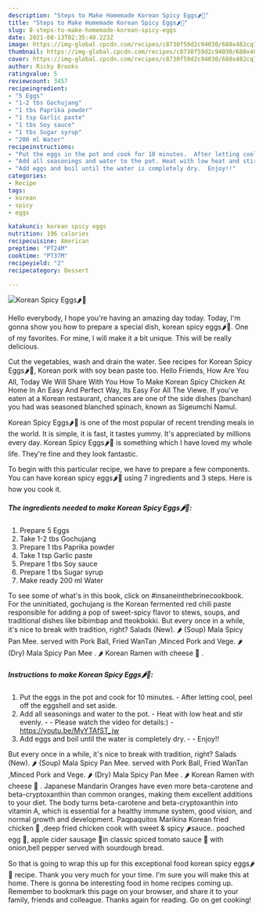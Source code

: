 ```yaml
---
description: "Steps to Make Homemade Korean Spicy Eggs🌶🥚"
title: "Steps to Make Homemade Korean Spicy Eggs🌶🥚"
slug: 8-steps-to-make-homemade-korean-spicy-eggs
date: 2021-08-13T02:35:40.223Z
image: https://img-global.cpcdn.com/recipes/c8730f59d2c94030/680x482cq70/korean-spicy-eggs-recipe-main-photo.jpg
thumbnail: https://img-global.cpcdn.com/recipes/c8730f59d2c94030/680x482cq70/korean-spicy-eggs-recipe-main-photo.jpg
cover: https://img-global.cpcdn.com/recipes/c8730f59d2c94030/680x482cq70/korean-spicy-eggs-recipe-main-photo.jpg
author: Ricky Brooks
ratingvalue: 5
reviewcount: 3457
recipeingredient:
- "5 Eggs"
- "1-2 tbs Gochujang"
- "1 tbs Paprika powder"
- "1 tsp Garlic paste"
- "1 tbs Soy sauce"
- "1 tbs Sugar syrup"
- "200 ml Water"
recipeinstructions:
- "Put the eggs in the pot and cook for 10 minutes.  After letting cool, peel off the eggshell and set aside."
- "Add all seasonings and water to the pot. Heat with low heat and stir evenly.  Please watch the video for details:) https://youtu.be/MyYTAfST_jw"
- "Add eggs and boil until the water is completely dry.  Enjoy!!"
categories:
- Recipe
tags:
- korean
- spicy
- eggs

katakunci: korean spicy eggs 
nutrition: 196 calories
recipecuisine: American
preptime: "PT24M"
cooktime: "PT37M"
recipeyield: "2"
recipecategory: Dessert

---
```



![Korean Spicy Eggs🌶🥚](https://img-global.cpcdn.com/recipes/c8730f59d2c94030/680x482cq70/korean-spicy-eggs-recipe-main-photo.jpg)

Hello everybody, I hope you're having an amazing day today. Today, I'm gonna show you how to prepare a special dish, korean spicy eggs🌶🥚. One of my favorites. For mine, I will make it a bit unique. This will be really delicious.

Cut the vegetables, wash and drain the water. See recipes for Korean Spicy Eggs🌶🥚, Korean pork with soy bean paste too. Hello Friends, How Are You All, Today We Will Share With You How To Make Korean Spicy Chicken At Home In An Easy And Perfect Way, Its Easy For All The Viewe. If you&#39;ve eaten at a Korean restaurant, chances are one of the side dishes (banchan) you had was seasoned blanched spinach, known as Sigeumchi Namul.

Korean Spicy Eggs🌶🥚 is one of the most popular of recent trending meals in the world. It is simple, it is fast, it tastes yummy. It's appreciated by millions every day. Korean Spicy Eggs🌶🥚 is something which I have loved my whole life. They're fine and they look fantastic.


To begin with this particular recipe, we have to prepare a few components. You can have korean spicy eggs🌶🥚 using 7 ingredients and 3 steps. Here is how you cook it.

<!--inarticleads1-->

##### The ingredients needed to make Korean Spicy Eggs🌶🥚:

1. Prepare 5 Eggs
1. Take 1-2 tbs Gochujang
1. Prepare 1 tbs Paprika powder
1. Take 1 tsp Garlic paste
1. Prepare 1 tbs Soy sauce
1. Prepare 1 tbs Sugar syrup
1. Make ready 200 ml Water


To see some of what&#39;s in this book, click on #insaneinthebrinecookbook. For the uninitiated, gochujang is the Korean fermented red chili paste responsible for adding a pop of sweet-spicy flavor to stews, soups, and traditional dishes like bibimbap and tteokbokki. But every once in a while, it&#39;s nice to break with tradition, right? Salads (New). 🌶 (Soup) Mala Spicy Pan Mee. served with Pork Ball, Fried WanTan ,Minced Pork and Vege. 🌶 (Dry) Mala Spicy Pan Mee . 🌶 Korean Ramen with cheese 🧀 . 

<!--inarticleads2-->

##### Instructions to make Korean Spicy Eggs🌶🥚:

1. Put the eggs in the pot and cook for 10 minutes.  - After letting cool, peel off the eggshell and set aside.
1. Add all seasonings and water to the pot. - Heat with low heat and stir evenly. -  - Please watch the video for details:) - https://youtu.be/MyYTAfST_jw
1. Add eggs and boil until the water is completely dry. -  - Enjoy!!


But every once in a while, it&#39;s nice to break with tradition, right? Salads (New). 🌶 (Soup) Mala Spicy Pan Mee. served with Pork Ball, Fried WanTan ,Minced Pork and Vege. 🌶 (Dry) Mala Spicy Pan Mee . 🌶 Korean Ramen with cheese 🧀 . Japanese Mandarin Oranges have even more beta-carotene and beta-cryptoxanthin than common oranges, making them excellent additions to your diet. The body turns beta-carotene and beta-cryptoxanthin into vitamin A, which is essential for a healthy immune system, good vision, and normal growth and development. Paqpaquitos Marikina Korean fried chicken 🍗 ,deep fried chicken cook with sweet &amp; spicy 🌶sauce.. poached egg 🥚, apple cider sausage 🐔in classic spiced tomato sauce 🍅 with onion,bell pepper served with sourdough bread. 

So that is going to wrap this up for this exceptional food korean spicy eggs🌶🥚 recipe. Thank you very much for your time. I'm sure you will make this at home. There is gonna be interesting food in home recipes coming up. Remember to bookmark this page on your browser, and share it to your family, friends and colleague. Thanks again for reading. Go on get cooking!
